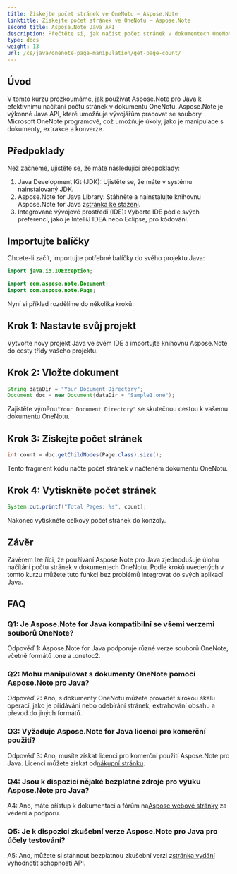 ```yaml
---
title: Získejte počet stránek ve OneNotu – Aspose.Note
linktitle: Získejte počet stránek ve OneNotu – Aspose.Note
second_title: Aspose.Note Java API
description: Přečtěte si, jak načíst počet stránek v dokumentech OneNotu pomocí Aspose.Note pro Java. Tento návod krok za krokem vás bez námahy provede celým procesem.
type: docs
weight: 13
url: /cs/java/onenote-page-manipulation/get-page-count/
---
```

## Úvod

V tomto kurzu prozkoumáme, jak používat Aspose.Note pro Java k efektivnímu načítání počtu stránek v dokumentu OneNotu. Aspose.Note je výkonné Java API, které umožňuje vývojářům pracovat se soubory Microsoft OneNote programově, což umožňuje úkoly, jako je manipulace s dokumenty, extrakce a konverze.

## Předpoklady

Než začneme, ujistěte se, že máte následující předpoklady:

1. Java Development Kit (JDK): Ujistěte se, že máte v systému nainstalovaný JDK.
2.  Aspose.Note for Java Library: Stáhněte a nainstalujte knihovnu Aspose.Note for Java z[stránka ke stažení](https://releases.aspose.com/note/java/).
3. Integrované vývojové prostředí (IDE): Vyberte IDE podle svých preferencí, jako je IntelliJ IDEA nebo Eclipse, pro kódování.

## Importujte balíčky

Chcete-li začít, importujte potřebné balíčky do svého projektu Java:

```java
import java.io.IOException;

import com.aspose.note.Document;
import com.aspose.note.Page;
```

Nyní si příklad rozdělíme do několika kroků:

## Krok 1: Nastavte svůj projekt

Vytvořte nový projekt Java ve svém IDE a importujte knihovnu Aspose.Note do cesty třídy vašeho projektu.

## Krok 2: Vložte dokument

```java
String dataDir = "Your Document Directory";
Document doc = new Document(dataDir + "Sample1.one");
```

 Zajistěte výměnu`"Your Document Directory"` se skutečnou cestou k vašemu dokumentu OneNotu.

## Krok 3: Získejte počet stránek

```java
int count = doc.getChildNodes(Page.class).size();
```

Tento fragment kódu načte počet stránek v načteném dokumentu OneNotu.

## Krok 4: Vytiskněte počet stránek

```java
System.out.printf("Total Pages: %s", count);
```

Nakonec vytiskněte celkový počet stránek do konzoly.

## Závěr

Závěrem lze říci, že používání Aspose.Note pro Java zjednodušuje úlohu načítání počtu stránek v dokumentech OneNotu. Podle kroků uvedených v tomto kurzu můžete tuto funkci bez problémů integrovat do svých aplikací Java.

## FAQ

### Q1: Je Aspose.Note for Java kompatibilní se všemi verzemi souborů OneNote?

Odpověď 1: Aspose.Note for Java podporuje různé verze souborů OneNote, včetně formátů .one a .onetoc2.

### Q2: Mohu manipulovat s dokumenty OneNote pomocí Aspose.Note pro Java?

Odpověď 2: Ano, s dokumenty OneNotu můžete provádět širokou škálu operací, jako je přidávání nebo odebírání stránek, extrahování obsahu a převod do jiných formátů.

### Q3: Vyžaduje Aspose.Note for Java licenci pro komerční použití?

 Odpověď 3: Ano, musíte získat licenci pro komerční použití Aspose.Note pro Java. Licenci můžete získat od[nákupní stránku](https://purchase.aspose.com/buy).

### Q4: Jsou k dispozici nějaké bezplatné zdroje pro výuku Aspose.Note pro Java?

A4: Ano, máte přístup k dokumentaci a fórům na[Aspose webové stránky](https://reference.aspose.com/note/java/) za vedení a podporu.

### Q5: Je k dispozici zkušební verze Aspose.Note pro Java pro účely testování?

 A5: Ano, můžete si stáhnout bezplatnou zkušební verzi z[stránka vydání](https://releases.aspose.com/) vyhodnotit schopnosti API.
